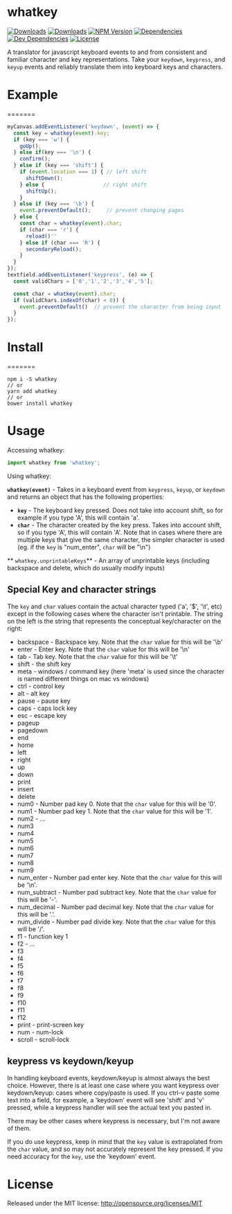 # whatkey

[![Downloads][npm-dm]][package-url]
[![Downloads][npm-dt]][package-url]
[![NPM Version][npm-v]][package-url]
[![Dependencies][deps]][package-url]
[![Dev Dependencies][dev-deps]][package-url]
[![License][license]][package-url]

A translator for javascript keyboard events to and from consistent and familiar character and key representations.
Take your `keydown`, `keypress`, and `keyup` events and reliably translate them into keyboard keys and characters.

# Example
=======

```javascript
myCanvas.addEventListener('keydown', (event) => {
  const key = whatkey(event).key;
  if (key === 'w') {
    goUp();
  } else if(key === '\n') {
    confirm();
  } else if (key === 'shift') {
    if (event.location === 1) { // left shift
      shiftDown();
    } else {                   // right shift
      shiftUp();
    }
  } else if (key === '\b') {
    event.preventDefault();     // prevent changing pages
  } else {
    const char = whatkey(event).char;
    if (char === 'r') {
      reload()''
    } else if (char === 'R') {
      secondaryReload();
    }
  }
});
textfield.addEventListener('keypress', (e) => {
  const validChars = ['0','1','2','3','4','5'];

  const char = whatkey(event).char;
  if (validChars.indexOf(char) < 0)) {
    event.preventDefault()  // prevent the character from being input
  }
});
```

# Install
=======

```
npm i -S whatkey
// or
yarn add whatkey
// or
bower install whatkey
```


Usage
=====

Accessing whatkey:
```javascript
import whatkey from 'whatkey';
```

Using whatkey:

**`whatkey(event)`** - Takes in a keyboard event from `keypress`, `keyup`, or `keydown` and returns an object that has the following properties:
* **`key`** - The keyboard key pressed. Does not take into account shift, so for example if you type 'A', this will contain 'a'.
* **`char`** - The character created by the key press. Takes into account shift, so if you type 'A', this will contain 'A'.
           Note that in cases where there are multiple keys that give the same character, the simpler character is used (eg. if the `key` is "num_enter", `char` will be "\n")

** `whatkey.unprintableKeys`** - An array of unprintable keys (including backspace and delete, which do usually modify inputs)

## Special Key and character strings

The `key` and `char` values contain the actual character typed ('a', '$', '\t', etc) except in the following cases where the character isn't printable.
The string on the left is the string that represents the conceptual key/character on the right:

* backspace - Backspace key. Note that the `char` value for this will be '\b'
* enter - Enter key. Note that the `char` value for this will be '\n'
* tab - Tab key. Note that the `char` value for this will be '\t'
* shift - the shift key
* meta - windows / command key (here 'meta' is used since the character is named different things on mac vs windows)
* ctrl - control key
* alt - alt key
* pause - pause key
* caps - caps lock key
* esc - escape key
* pageup
* pagedown
* end
* home
* left
* right
* up
* down
* print
* insert
* delete
* num0 - Number pad key 0. Note that the `char` value for this will be '0'.
* num1 - Number pad key 1. Note that the `char` value for this will be '1'.
* num2 - ...
* num3
* num4
* num5
* num6
* num7
* num8
* num9
* num_enter - Number pad enter key. Note that the `char` value for this will be '\n'.
* num_subtract - Number pad subtract key. Note that the `char` value for this will be '-'.
* num_decimal - Number pad decimal key. Note that the `char` value for this will be '.'.
* num_divide - Number pad divide key. Note that the `char` value for this will be '/'.
* f1 - function key 1
* f2 - ...
* f3
* f4
* f5
* f6
* f7
* f8
* f9
* f10
* f11
* f12
* print - print-screen key
* num - num-lock
* scroll - scroll-lock

## keypress vs keydown/keyup

In handling keyboard events, keydown/keyup is almost always the best choice.
However, there is at least one case where you want keypress over keydown/keyup: cases where copy/paste is used.
If you ctrl-v paste some text into a field, for example, a 'keydown' event will see 'shift' and 'v' pressed,
while a keypress handler will see the actual text you pasted in.

There may be other cases where keypress is necessary, but I'm not aware of them.

If you do use keypress, keep in mind that the `key` value is extrapolated from the `char` value, and so may not accurately represent the key pressed.
If you need accuracy for the `key`, use the 'keydown' event.

License
=======
Released under the MIT license: http://opensource.org/licenses/MIT

[npm-dm]: https://img.shields.io/npm/dm/whatkey.svg
[npm-dt]: https://img.shields.io/npm/dt/whatkey.svg
[npm-v]: https://img.shields.io/npm/v/whatkey.svg
[deps]: https://img.shields.io/david/jcgertig/whatkey.svg
[dev-deps]: https://img.shields.io/david/dev/jcgertig/whatkey.svg
[license]: https://img.shields.io/npm/l/whatkey.svg
[package-url]: https://npmjs.com/package/whatkey
